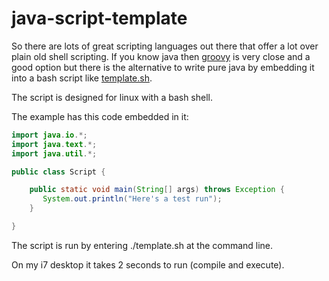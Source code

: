 java-script-template
====================

So there are lots of great scripting languages out there that offer a lot over plain old shell scripting. If you know java
then [groovy](http://groovy.codehaus.org/) is very close and a good option but there is the alternative to write pure java by embedding it into a bash script
 like [template.sh](https://github.com/davidmoten/java-script-template/blob/master/template.sh).

The script is designed for linux with a bash shell.

The example has this code embedded in it:

```java
import java.io.*;
import java.text.*;
import java.util.*;

public class Script {

    public static void main(String[] args) throws Exception {
       System.out.println("Here's a test run");
    }

}
```

The script is run by entering ./template.sh at the command line.

On my i7 desktop it takes 2 seconds to run (compile and execute).
